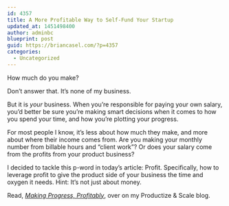 ```yaml
---
id: 4357
title: A More Profitable Way to Self-Fund Your Startup
updated_at: 1451498400
author: adminbc
blueprint: post
guid: https://briancasel.com/?p=4357
categories:
  - Uncategorized
---
```

How much do you make?

Don&#8217;t answer that. It&#8217;s none of my business.

But it is _your_ business. When you&#8217;re responsible for paying your own salary, you&#8217;d better be sure you&#8217;re making smart decisions when it comes to how you spend your time, and how you&#8217;re plotting your progress.

For most people I know, it&#8217;s less about how much they make, and more about where their income comes from. Are you making your monthly number from billable hours and &#8220;client work&#8221;? Or does your salary come from the profits from your product business?

I decided to tackle this p-word in today&#8217;s article: Profit. Specifically, how to leverage profit to give the product side of your business the time and oxygen it needs. Hint: It&#8217;s not just about money.

Read, <a href="https://productizeandscale.com/making-progress-profitably/" target="_blank" rel="noopener"><em>Making Progress, Profitably</em></a>, over on my Productize & Scale blog.